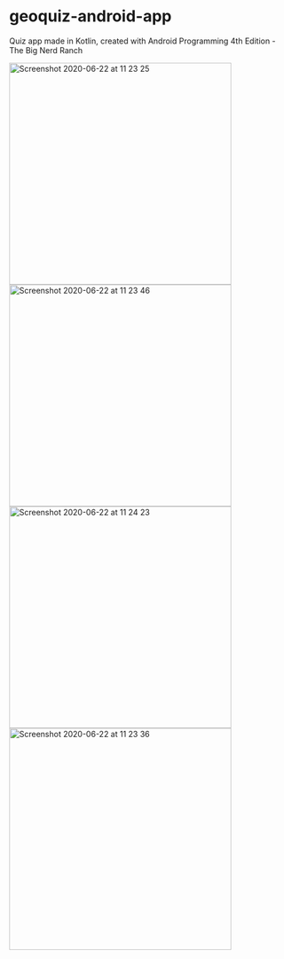 # geoquiz-android-app

Quiz app made in Kotlin, created with Android Programming 4th Edition - The Big Nerd Ranch


<img width="400" alt="Screenshot 2020-06-22 at 11 23 25" src="https://user-images.githubusercontent.com/58289892/85277633-9ca11180-b47b-11ea-9267-f2b93bce700c.png">
<img width="400" alt="Screenshot 2020-06-22 at 11 23 46" src="https://user-images.githubusercontent.com/58289892/85277628-9b6fe480-b47b-11ea-8bef-a6b55b6f694d.png">
<img width="400" alt="Screenshot 2020-06-22 at 11 24 23" src="https://user-images.githubusercontent.com/58289892/85277625-9a3eb780-b47b-11ea-9c7b-e214260495b8.png">
<img width="400" alt="Screenshot 2020-06-22 at 11 23 36" src="https://user-images.githubusercontent.com/58289892/85277630-9c087b00-b47b-11ea-82ae-e7b344e47c0e.png">






